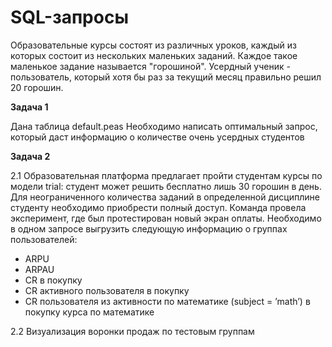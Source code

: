 # SQL-запросы
Образовательные курсы состоят из различных уроков, каждый из которых состоит из нескольких маленьких заданий. Каждое такое маленькое задание называется "горошиной". Усердный ученик - пользователь, который хотя бы раз за текущий месяц правильно решил 20 горошин.

**Задача 1**

Дана таблица default.peas
Необходимо написать оптимальный запрос, который даст информацию о количестве очень усердных студентов

**Задача 2**

2.1 Образовательная платформа предлагает пройти студентам курсы по модели trial: студент может решить бесплатно лишь 30 горошин в день. Для неограниченного количества заданий в определенной дисциплине студенту необходимо приобрести полный доступ. Команда провела эксперимент, где был протестирован новый экран оплаты.
Необходимо в одном запросе выгрузить следующую информацию о группах пользователей:
- ARPU 
- ARPAU 
- CR в покупку 
- СR активного пользователя в покупку 
- CR пользователя из активности по математике (subject = ’math’) в покупку курса по математике

2.2 Визуализация воронки продаж по тестовым группам
